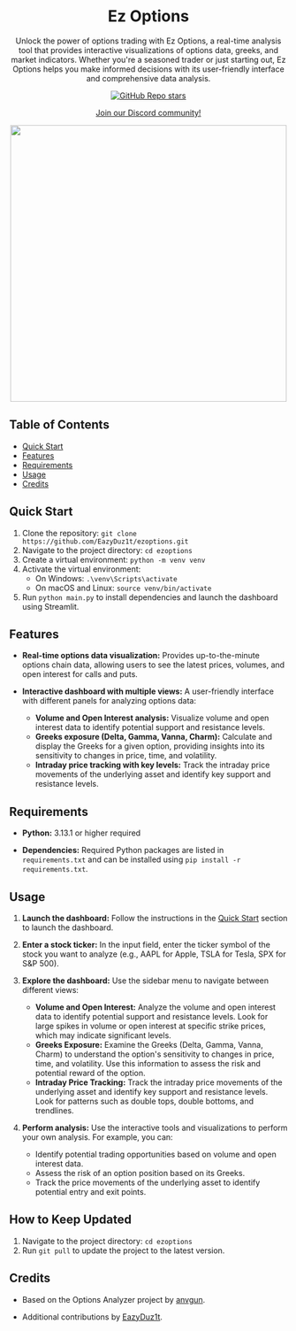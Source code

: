 <div align="center">
  <h1>Ez Options</h1>
  <p>Unlock the power of options trading with Ez Options, a real-time analysis tool that provides interactive visualizations of options data, greeks, and market indicators. Whether you're a seasoned trader or just starting out, Ez Options helps you make informed decisions with its user-friendly interface and comprehensive data analysis.</p>
  <a href="https://github.com/EazyDuz1t/EzOptions">
    <img src="https://img.shields.io/github/stars/EazyDuz1t/EzOptions" alt="GitHub Repo stars"/>
  </a>
  <p>
    <a href="https://discord.gg/QaDqgzrfz7">Join our Discord community!</a>
  </p>
</div>

<div align="center">
  <img src="https://i.imgur.com/4rQXa1C.png" width="500">
</div>

## Table of Contents

- [Quick Start](#quick-start)
- [Features](#features)
- [Requirements](#requirements)
- [Usage](#usage)
- [Credits](#credits)

## Quick Start

1.  Clone the repository: `git clone https://github.com/EazyDuz1t/ezoptions.git`
2.  Navigate to the project directory: `cd ezoptions`
3.  Create a virtual environment: `python -m venv venv`
4.  Activate the virtual environment:
    *   On Windows: `.\venv\Scripts\activate`
    *   On macOS and Linux: `source venv/bin/activate`
5.  Run `python main.py` to install dependencies and launch the dashboard using Streamlit.

## Features

-   **Real-time options data visualization:** Provides up-to-the-minute options chain data, allowing users to see the latest prices, volumes, and open interest for calls and puts.

-   **Interactive dashboard with multiple views:** A user-friendly interface with different panels for analyzing options data:

    *   **Volume and Open Interest analysis:** Visualize volume and open interest data to identify potential support and resistance levels.
    *   **Greeks exposure (Delta, Gamma, Vanna, Charm):** Calculate and display the Greeks for a given option, providing insights into its sensitivity to changes in price, time, and volatility.
    *   **Intraday price tracking with key levels:** Track the intraday price movements of the underlying asset and identify key support and resistance levels.

## Requirements

-   **Python:** 3.13.1 or higher required

-   **Dependencies:** Required Python packages are listed in `requirements.txt` and can be installed using `pip install -r requirements.txt`.

## Usage

1.  **Launch the dashboard:** Follow the instructions in the [Quick Start](#quick-start) section to launch the dashboard.

2.  **Enter a stock ticker:** In the input field, enter the ticker symbol of the stock you want to analyze (e.g., AAPL for Apple, TSLA for Tesla, SPX for S\&P 500).

3.  **Explore the dashboard:** Use the sidebar menu to navigate between different views:

    *   **Volume and Open Interest:** Analyze the volume and open interest data to identify potential support and resistance levels. Look for large spikes in volume or open interest at specific strike prices, which may indicate significant levels.
    *   **Greeks Exposure:** Examine the Greeks (Delta, Gamma, Vanna, Charm) to understand the option's sensitivity to changes in price, time, and volatility. Use this information to assess the risk and potential reward of the option.
    *   **Intraday Price Tracking:** Track the intraday price movements of the underlying asset and identify key support and resistance levels. Look for patterns such as double tops, double bottoms, and trendlines.

4.  **Perform analysis:** Use the interactive tools and visualizations to perform your own analysis. For example, you can:

    *   Identify potential trading opportunities based on volume and open interest data.
    *   Assess the risk of an option position based on its Greeks.
    *   Track the price movements of the underlying asset to identify potential entry and exit points.

## How to Keep Updated

1.  Navigate to the project directory: `cd ezoptions`
2.  Run `git pull` to update the project to the latest version.

## Credits

-   Based on the Options Analyzer project by [anvgun](https://github.com/anvgun/Options_Analyzer).

-   Additional contributions by [EazyDuz1t](https://github.com/EazyDuz1t).
